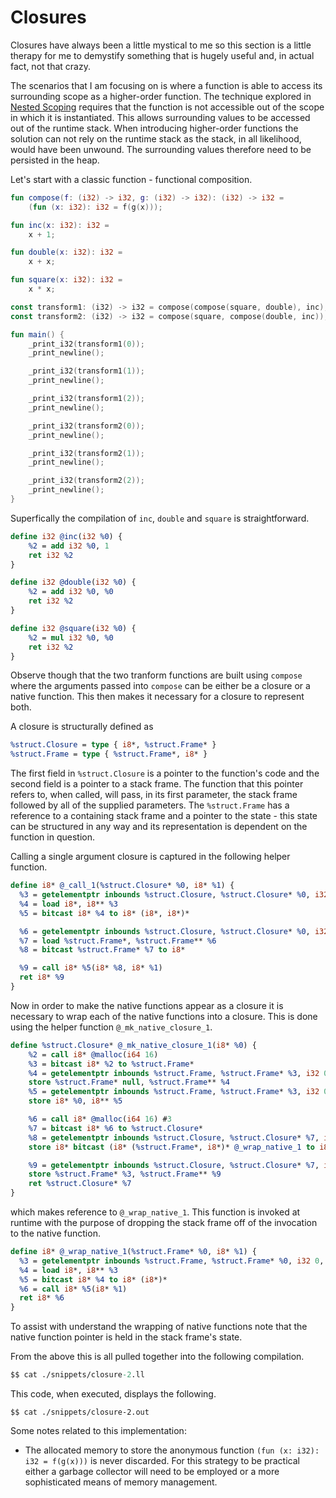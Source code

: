 # Closures

Closures have always been a little mystical to me so this section is a little therapy for me to demystify something that is hugely useful and, in actual fact, not that crazy.

The scenarios that I am focusing on is where a function is able to access its surrounding scope as a higher-order function.  The technique explored in [Nested Scoping](./nested-scoping.md) requires that the function is not accessible out of the scope in which it is instantiated.  This allows surrounding values to be accessed out of the runtime stack.  When introducing higher-order functions the solution can not rely on the runtime stack as the stack, in all likelihood, would have been unwound.  The surrounding values therefore need to be persisted in the heap.

Let's start with a classic function - functional composition.

```kotlin
fun compose(f: (i32) -> i32, g: (i32) -> i32): (i32) -> i32 =
    (fun (x: i32): i32 = f(g(x)));

fun inc(x: i32): i32 =
    x + 1;

fun double(x: i32): i32 =
    x + x;

fun square(x: i32): i32 =
    x * x;

const transform1: (i32) -> i32 = compose(compose(square, double), inc);
const transform2: (i32) -> i32 = compose(square, compose(double, inc));

fun main() {
    _print_i32(transform1(0));
    _print_newline();

    _print_i32(transform1(1));
    _print_newline();

    _print_i32(transform1(2));
    _print_newline();

    _print_i32(transform2(0));
    _print_newline();

    _print_i32(transform2(1));
    _print_newline();

    _print_i32(transform2(2));
    _print_newline();
}
```

Superfically the compilation of `inc`, `double` and `square` is straightforward.  

```llvm
define i32 @inc(i32 %0) {
    %2 = add i32 %0, 1
    ret i32 %2
}

define i32 @double(i32 %0) {
    %2 = add i32 %0, %0
    ret i32 %2
}

define i32 @square(i32 %0) {
    %2 = mul i32 %0, %0
    ret i32 %2
}
```

Observe though that the two tranform functions are built using `compose` where the arguments passed into `compose` can be either be a closure or a native function.  This then makes it necessary for a closure to represent both.

A closure is structurally defined as

```llvm
%struct.Closure = type { i8*, %struct.Frame* }
%struct.Frame = type { %struct.Frame*, i8* }
```

The first field in `%struct.Closure` is a pointer to the function's code and the second field is a pointer to a stack frame.  The function that this pointer refers to, when called, will pass, in its first parameter, the stack frame followed by all of the supplied parameters.  The `%struct.Frame` has a reference to a containing stack frame and a pointer to the state - this state can be structured in any way and its representation is dependent on the function in question.

Calling a single argument closure is captured in the following helper function.

```llvm
define i8* @_call_1(%struct.Closure* %0, i8* %1) {
  %3 = getelementptr inbounds %struct.Closure, %struct.Closure* %0, i32 0, i32 0
  %4 = load i8*, i8** %3
  %5 = bitcast i8* %4 to i8* (i8*, i8*)*

  %6 = getelementptr inbounds %struct.Closure, %struct.Closure* %0, i32 0, i32 1
  %7 = load %struct.Frame*, %struct.Frame** %6
  %8 = bitcast %struct.Frame* %7 to i8*

  %9 = call i8* %5(i8* %8, i8* %1)
  ret i8* %9
}
```

Now in order to make the native functions appear as a closure it is necessary to wrap each of the native functions into a closure.  This is done using the helper function `@_mk_native_closure_1`.

```llvm
define %struct.Closure* @_mk_native_closure_1(i8* %0) {
    %2 = call i8* @malloc(i64 16)
    %3 = bitcast i8* %2 to %struct.Frame*
    %4 = getelementptr inbounds %struct.Frame, %struct.Frame* %3, i32 0, i32 0
    store %struct.Frame* null, %struct.Frame** %4
    %5 = getelementptr inbounds %struct.Frame, %struct.Frame* %3, i32 0, i32 1
    store i8* %0, i8** %5

    %6 = call i8* @malloc(i64 16) #3
    %7 = bitcast i8* %6 to %struct.Closure*
    %8 = getelementptr inbounds %struct.Closure, %struct.Closure* %7, i32 0, i32 0
    store i8* bitcast (i8* (%struct.Frame*, i8*)* @_wrap_native_1 to i8*), i8** %8

    %9 = getelementptr inbounds %struct.Closure, %struct.Closure* %7, i32 0, i32 1
    store %struct.Frame* %3, %struct.Frame** %9
    ret %struct.Closure* %7
}
```

which makes reference to `@_wrap_native_1`. This function is invoked at runtime with the purpose of dropping the stack frame off of the invocation to the native function.

```llvm
define i8* @_wrap_native_1(%struct.Frame* %0, i8* %1) {
  %3 = getelementptr inbounds %struct.Frame, %struct.Frame* %0, i32 0, i32 1
  %4 = load i8*, i8** %3
  %5 = bitcast i8* %4 to i8* (i8*)*
  %6 = call i8* %5(i8* %1)
  ret i8* %6
}
```

To assist with understand the wrapping of native functions note that the native function pointer is held in the stack frame's state.

From the above this is all pulled together into the following compilation.

```llvm
$$ cat ./snippets/closure-2.ll
```

This code, when executed, displays the following.

```
$$ cat ./snippets/closure-2.out
```

Some notes related to this implementation:

- The allocated memory to store the anonymous function `(fun (x: i32): i32 = f(g(x)))` is never discarded.  For this strategy to be practical either a garbage collector will need to be employed or a more sophisticated means of memory management.

